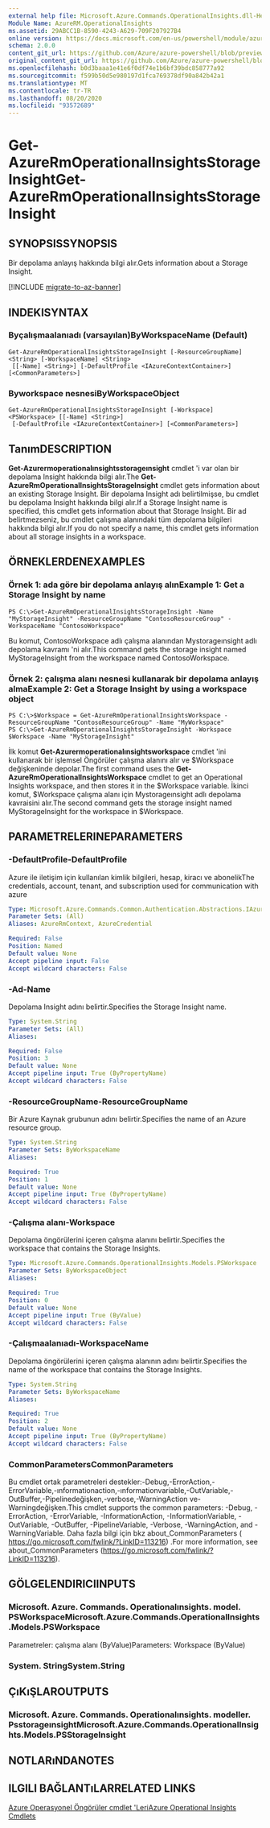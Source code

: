 ```yaml
---
external help file: Microsoft.Azure.Commands.OperationalInsights.dll-Help.xml
Module Name: AzureRM.OperationalInsights
ms.assetid: 29ABCC1B-8590-4243-A629-709F207927B4
online version: https://docs.microsoft.com/en-us/powershell/module/azurerm.operationalinsights/get-azurermoperationalinsightsstorageinsight
schema: 2.0.0
content_git_url: https://github.com/Azure/azure-powershell/blob/preview/src/ResourceManager/OperationalInsights/Commands.OperationalInsights/help/Get-AzureRmOperationalInsightsStorageInsight.md
original_content_git_url: https://github.com/Azure/azure-powershell/blob/preview/src/ResourceManager/OperationalInsights/Commands.OperationalInsights/help/Get-AzureRmOperationalInsightsStorageInsight.md
ms.openlocfilehash: b0d3baaa1e41e6f0df74e1b6bf39bdc858777a92
ms.sourcegitcommit: f599b50d5e980197d1fca769378df90a842b42a1
ms.translationtype: MT
ms.contentlocale: tr-TR
ms.lasthandoff: 08/20/2020
ms.locfileid: "93572689"
---
```

# <span data-ttu-id="873d8-101">Get-AzureRmOperationalInsightsStorageInsight</span><span class="sxs-lookup"><span data-stu-id="873d8-101">Get-AzureRmOperationalInsightsStorageInsight</span></span>

## <span data-ttu-id="873d8-102">SYNOPSIS</span><span class="sxs-lookup"><span data-stu-id="873d8-102">SYNOPSIS</span></span>
<span data-ttu-id="873d8-103">Bir depolama anlayış hakkında bilgi alır.</span><span class="sxs-lookup"><span data-stu-id="873d8-103">Gets information about a Storage Insight.</span></span>

[!INCLUDE [migrate-to-az-banner](../../includes/migrate-to-az-banner.md)]

## <span data-ttu-id="873d8-104">INDEKI</span><span class="sxs-lookup"><span data-stu-id="873d8-104">SYNTAX</span></span>

### <span data-ttu-id="873d8-105">Byçalışmaalanıadı (varsayılan)</span><span class="sxs-lookup"><span data-stu-id="873d8-105">ByWorkspaceName (Default)</span></span>
```
Get-AzureRmOperationalInsightsStorageInsight [-ResourceGroupName] <String> [-WorkspaceName] <String>
 [[-Name] <String>] [-DefaultProfile <IAzureContextContainer>] [<CommonParameters>]
```

### <span data-ttu-id="873d8-106">Byworkspace nesnesi</span><span class="sxs-lookup"><span data-stu-id="873d8-106">ByWorkspaceObject</span></span>
```
Get-AzureRmOperationalInsightsStorageInsight [-Workspace] <PSWorkspace> [[-Name] <String>]
 [-DefaultProfile <IAzureContextContainer>] [<CommonParameters>]
```

## <span data-ttu-id="873d8-107">Tanım</span><span class="sxs-lookup"><span data-stu-id="873d8-107">DESCRIPTION</span></span>
<span data-ttu-id="873d8-108">**Get-Azurermoperationalınsightsstorageınsight** cmdlet 'i var olan bir depolama Insight hakkında bilgi alır.</span><span class="sxs-lookup"><span data-stu-id="873d8-108">The **Get-AzureRmOperationalInsightsStorageInsight** cmdlet gets information about an existing Storage Insight.</span></span>
<span data-ttu-id="873d8-109">Bir depolama Insight adı belirtilmişse, bu cmdlet bu depolama Insight hakkında bilgi alır.</span><span class="sxs-lookup"><span data-stu-id="873d8-109">If a Storage Insight name is specified, this cmdlet gets information about that Storage Insight.</span></span>
<span data-ttu-id="873d8-110">Bir ad belirtmezseniz, bu cmdlet çalışma alanındaki tüm depolama bilgileri hakkında bilgi alır.</span><span class="sxs-lookup"><span data-stu-id="873d8-110">If you do not specify a name, this cmdlet gets information about all storage insights in a workspace.</span></span>

## <span data-ttu-id="873d8-111">ÖRNEKLERDEN</span><span class="sxs-lookup"><span data-stu-id="873d8-111">EXAMPLES</span></span>

### <span data-ttu-id="873d8-112">Örnek 1: ada göre bir depolama anlayış alın</span><span class="sxs-lookup"><span data-stu-id="873d8-112">Example 1: Get a Storage Insight by name</span></span>
```
PS C:\>Get-AzureRmOperationalInsightsStorageInsight -Name "MyStorageInsight" -ResourceGroupName "ContosoResourceGroup" -WorkspaceName "ContosoWorkspace"
```

<span data-ttu-id="873d8-113">Bu komut, ContosoWorkspace adlı çalışma alanından Mystorageınsight adlı depolama kavramı 'ni alır.</span><span class="sxs-lookup"><span data-stu-id="873d8-113">This command gets the storage insight named MyStorageInsight from the workspace named ContosoWorkspace.</span></span>

### <span data-ttu-id="873d8-114">Örnek 2: çalışma alanı nesnesi kullanarak bir depolama anlayış alma</span><span class="sxs-lookup"><span data-stu-id="873d8-114">Example 2: Get a Storage Insight by using a workspace object</span></span>
```
PS C:\>$Workspace = Get-AzureRmOperationalInsightsWorkspace -ResourceGroupName "ContosoResourceGroup" -Name "MyWorkspace"
PS C:\>Get-AzureRmOperationalInsightsStorageInsight -Workspace $Workspace -Name "MyStorageInsight"
```

<span data-ttu-id="873d8-115">İlk komut **Get-Azurermoperationalınsightsworkspace** cmdlet 'ini kullanarak bir işlemsel Öngörüler çalışma alanını alır ve $Workspace değişkeninde depolar.</span><span class="sxs-lookup"><span data-stu-id="873d8-115">The first command uses the **Get-AzureRmOperationalInsightsWorkspace** cmdlet to get an Operational Insights workspace, and then stores it in the $Workspace variable.</span></span>
<span data-ttu-id="873d8-116">İkinci komut, $Workspace çalışma alanı için Mystorageınsight adlı depolama kavraisini alır.</span><span class="sxs-lookup"><span data-stu-id="873d8-116">The second command gets the storage insight named MyStorageInsight for the workspace in $Workspace.</span></span>

## <span data-ttu-id="873d8-117">PARAMETRELERINE</span><span class="sxs-lookup"><span data-stu-id="873d8-117">PARAMETERS</span></span>

### <span data-ttu-id="873d8-118">-DefaultProfile</span><span class="sxs-lookup"><span data-stu-id="873d8-118">-DefaultProfile</span></span>
<span data-ttu-id="873d8-119">Azure ile iletişim için kullanılan kimlik bilgileri, hesap, kiracı ve abonelik</span><span class="sxs-lookup"><span data-stu-id="873d8-119">The credentials, account, tenant, and subscription used for communication with azure</span></span>

```yaml
Type: Microsoft.Azure.Commands.Common.Authentication.Abstractions.IAzureContextContainer
Parameter Sets: (All)
Aliases: AzureRmContext, AzureCredential

Required: False
Position: Named
Default value: None
Accept pipeline input: False
Accept wildcard characters: False
```

### <span data-ttu-id="873d8-120">-Ad</span><span class="sxs-lookup"><span data-stu-id="873d8-120">-Name</span></span>
<span data-ttu-id="873d8-121">Depolama Insight adını belirtir.</span><span class="sxs-lookup"><span data-stu-id="873d8-121">Specifies the Storage Insight name.</span></span>

```yaml
Type: System.String
Parameter Sets: (All)
Aliases:

Required: False
Position: 3
Default value: None
Accept pipeline input: True (ByPropertyName)
Accept wildcard characters: False
```

### <span data-ttu-id="873d8-122">-ResourceGroupName</span><span class="sxs-lookup"><span data-stu-id="873d8-122">-ResourceGroupName</span></span>
<span data-ttu-id="873d8-123">Bir Azure Kaynak grubunun adını belirtir.</span><span class="sxs-lookup"><span data-stu-id="873d8-123">Specifies the name of an Azure resource group.</span></span>

```yaml
Type: System.String
Parameter Sets: ByWorkspaceName
Aliases:

Required: True
Position: 1
Default value: None
Accept pipeline input: True (ByPropertyName)
Accept wildcard characters: False
```

### <span data-ttu-id="873d8-124">-Çalışma alanı</span><span class="sxs-lookup"><span data-stu-id="873d8-124">-Workspace</span></span>
<span data-ttu-id="873d8-125">Depolama öngörülerini içeren çalışma alanını belirtir.</span><span class="sxs-lookup"><span data-stu-id="873d8-125">Specifies the workspace that contains the Storage Insights.</span></span>

```yaml
Type: Microsoft.Azure.Commands.OperationalInsights.Models.PSWorkspace
Parameter Sets: ByWorkspaceObject
Aliases:

Required: True
Position: 0
Default value: None
Accept pipeline input: True (ByValue)
Accept wildcard characters: False
```

### <span data-ttu-id="873d8-126">-Çalışmaalanıadı</span><span class="sxs-lookup"><span data-stu-id="873d8-126">-WorkspaceName</span></span>
<span data-ttu-id="873d8-127">Depolama öngörülerini içeren çalışma alanının adını belirtir.</span><span class="sxs-lookup"><span data-stu-id="873d8-127">Specifies the name of the workspace that contains the Storage Insights.</span></span>

```yaml
Type: System.String
Parameter Sets: ByWorkspaceName
Aliases:

Required: True
Position: 2
Default value: None
Accept pipeline input: True (ByPropertyName)
Accept wildcard characters: False
```

### <span data-ttu-id="873d8-128">CommonParameters</span><span class="sxs-lookup"><span data-stu-id="873d8-128">CommonParameters</span></span>
<span data-ttu-id="873d8-129">Bu cmdlet ortak parametreleri destekler:-Debug,-ErrorAction,-ErrorVariable,-ınformationaction,-ınformationvariable,-OutVariable,-OutBuffer,-Pipelinedeğişken,-verbose,-WarningAction ve-Warningdeğişken.</span><span class="sxs-lookup"><span data-stu-id="873d8-129">This cmdlet supports the common parameters: -Debug, -ErrorAction, -ErrorVariable, -InformationAction, -InformationVariable, -OutVariable, -OutBuffer, -PipelineVariable, -Verbose, -WarningAction, and -WarningVariable.</span></span> <span data-ttu-id="873d8-130">Daha fazla bilgi için bkz about_CommonParameters ( https://go.microsoft.com/fwlink/?LinkID=113216) .</span><span class="sxs-lookup"><span data-stu-id="873d8-130">For more information, see about_CommonParameters (https://go.microsoft.com/fwlink/?LinkID=113216).</span></span>

## <span data-ttu-id="873d8-131">GÖLGELENDIRICI</span><span class="sxs-lookup"><span data-stu-id="873d8-131">INPUTS</span></span>

### <span data-ttu-id="873d8-132">Microsoft. Azure. Commands. Operationalınsights. model. PSWorkspace</span><span class="sxs-lookup"><span data-stu-id="873d8-132">Microsoft.Azure.Commands.OperationalInsights.Models.PSWorkspace</span></span>
<span data-ttu-id="873d8-133">Parametreler: çalışma alanı (ByValue)</span><span class="sxs-lookup"><span data-stu-id="873d8-133">Parameters: Workspace (ByValue)</span></span>

### <span data-ttu-id="873d8-134">System. String</span><span class="sxs-lookup"><span data-stu-id="873d8-134">System.String</span></span>

## <span data-ttu-id="873d8-135">ÇıKıŞLAR</span><span class="sxs-lookup"><span data-stu-id="873d8-135">OUTPUTS</span></span>

### <span data-ttu-id="873d8-136">Microsoft. Azure. Commands. Operationalınsights. modeller. Psstorageınsight</span><span class="sxs-lookup"><span data-stu-id="873d8-136">Microsoft.Azure.Commands.OperationalInsights.Models.PSStorageInsight</span></span>

## <span data-ttu-id="873d8-137">NOTLARıNDA</span><span class="sxs-lookup"><span data-stu-id="873d8-137">NOTES</span></span>

## <span data-ttu-id="873d8-138">ILGILI BAĞLANTıLAR</span><span class="sxs-lookup"><span data-stu-id="873d8-138">RELATED LINKS</span></span>

[<span data-ttu-id="873d8-139">Azure Operasyonel Öngörüler cmdlet 'Leri</span><span class="sxs-lookup"><span data-stu-id="873d8-139">Azure Operational Insights Cmdlets</span></span>](./AzureRM.OperationalInsights.md)


